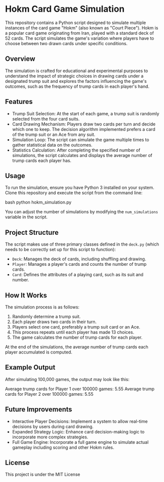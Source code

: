 

# Hokm Card Game Simulation

This repository contains a Python script designed to simulate multiple instances of the card game "Hokm" (also known as "Court Piece"). Hokm is a popular card game originating from Iran, played with a standard deck of 52 cards. The script simulates the game's variation where players have to choose between two drawn cards under specific conditions.

## Overview

The simulation is crafted for educational and experimental purposes to understand the impact of strategic choices in drawing cards under a designated trump suit and explores the factors influencing the game's outcomes, such as the frequency of trump cards in each player's hand.

## Features

- Trump Suit Selection: At the start of each game, a trump suit is randomly selected from the four card suits.
- Card Drawing Mechanism: Players draw two cards per turn and decide which one to keep. The decision algorithm implemented prefers a card of the trump suit or an Ace from any suit.
- Simulation Loop: The script can simulate the game multiple times to gather statistical data on the outcomes.
- Statistics Calculation: After completing the specified number of simulations, the script calculates and displays the average number of trump cards each player has.

## Usage

To run the simulation, ensure you have Python 3 installed on your system. Clone this repository and execute the script from the command line:

bash
python hokm_simulation.py


You can adjust the number of simulations by modifying the `num_simulations` variable in the script.

## Project Structure

The script makes use of three primary classes defined in the `deck.py` (which needs to be correctly set up for this script to function):

- `Deck`: Manages the deck of cards, including shuffling and drawing.
- `Player`: Manages a player's cards and counts the number of trump cards.
- `Card`: Defines the attributes of a playing card, such as its suit and number.

## How It Works

The simulation process is as follows:

1. Randomly determine a trump suit.
2. Each player draws two cards in their turn.
3. Players select one card, preferably a trump suit card or an Ace.
4. This process repeats until each player has made 13 choices.
5. The game calculates the number of trump cards for each player.

At the end of the simulations, the average number of trump cards each player accumulated is computed. 

## Example Output

After simulating 100,000 games, the output may look like this:

Average trump cards for Player 1 over 100000 games: 5.55
Average trump cards for Player 2 over 100000 games: 5.55


## Future Improvements

- Interactive Player Decisions: Implement a system to allow real-time decisions by users during card drawing.
- Expanded Strategy Logic: Enhance card decision-making logic to incorporate more complex strategies.
- Full Game Engine: Incorporate a full game engine to simulate actual gameplay including scoring and other Hokm rules.

## License

This project is under the MIT License 